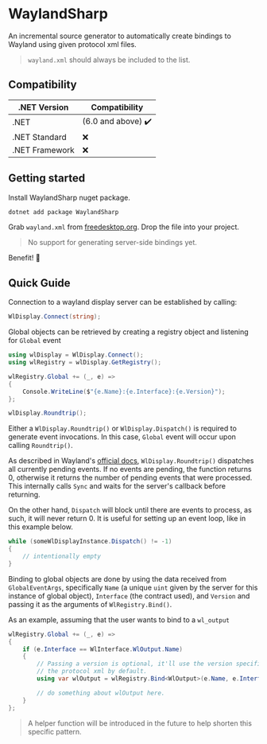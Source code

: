 # WaylandSharp

An incremental source generator to automatically create bindings to Wayland
using given protocol xml files.
> `wayland.xml` should always be included to the list.

## Compatibility

| .NET Version | Compatibility |
| ------------ | ------------- |
| .NET | (6.0 and above) :heavy_check_mark: |
| .NET Standard | :x: |
| .NET Framework | :x: |

## Getting started

Install WaylandSharp nuget package.
```sh
dotnet add package WaylandSharp
```

Grab `wayland.xml` from [freedesktop.org](https://gitlab.freedesktop.org/wayland/wayland/-/blob/main/protocol/wayland.xml). Drop the file into your project.

> No support for generating server-side bindings yet.

Benefit! :bread:

## Quick Guide

Connection to a wayland display server can be established by calling:
```cs
WlDisplay.Connect(string);
```

Global objects can be retrieved by creating a registry object and listening for
`Global` event
```cs
using wlDisplay = WlDisplay.Connect();
using wlRegistry = wlDisplay.GetRegistry();

wlRegistry.Global += (_, e) =>
{
    Console.WriteLine($"{e.Name}:{e.Interface}:{e.Version}");
};

wlDisplay.Roundtrip();
```

Either a `WlDisplay.Roundtrip()` or `WlDisplay.Dispatch()` is required to
generate event invocations. In this case, `Global` event will occur upon calling
`Roundtrip()`.

As described in Wayland's [official docs](https://wayland.freedesktop.org/docs/html/apb.html#Client-classwl__display),
`WlDisplay.Roundtrip()` dispatches all currently pending events. If no events
are pending, the function returns 0, otherwise it returns the number of pending
events that were processed. This internally calls `Sync` and waits for the
server's callback before returning.

On the other hand, `Dispatch` will block until there are events to process,
as such, it will never return 0. It is useful for setting up an event loop, like
in this example below.

```cs
while (someWlDisplayInstance.Dispatch() != -1)
{
    // intentionally empty
}
```

Binding to global objects are done by using the data received from
`GlobalEventArgs`, specifically `Name` (a unique `uint` given by the server
for this instance of global object), `Interface` (the contract used), and
`Version` and passing it as the arguments of `WlRegistry.Bind()`.

As an example, assuming that the user wants to bind to a `wl_output`

```cs
wlRegistry.Global += (_, e) =>
{
    if (e.Interface == WlInterface.WlOutput.Name)
    {
        // Passing a version is optional, it'll use the version specified in
        // the protocol xml by default.
        using var wlOutput = wlRegistry.Bind<WlOutput>(e.Name, e.Interface);

        // do something about wlOutput here.
    }
};
```

> A helper function will be introduced in the future to help shorten this
specific pattern.